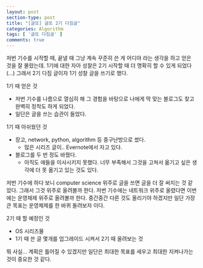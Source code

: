 ```yaml
---
layout: post
section-type: post
title: "[글또] 글또 2기 다짐글"
categories: Algorithm
tags: [ '글또 다짐글' ]
comments: true
---
```


저번 기수를 시작할 때, 끝낼 때 그냥 계속 꾸준히 쓴 게 어디야 라는 생각을 하고 얻은 것을 잘 몰랐는데.
1기에 대한 자아 성찰은 2기 시작할 때 더 명확히 할 수 있게 되었다(...)
그래서 2기 다짐 글이자 1기 성찰 글을 쓰기로 했다.


1기 때 얻은 것
- 저번 기수를 나름으로 열심히 해 그 경험을 바탕으로 나에게 딱 맞는 블로그도 찾고 완벽히 정착도 하게 되었다.
- 일단은 글을 쓰는 습관이 들었다.

1기 때 아쉬웠던 것
- 장고, network, python, algorithm 등 중구난방으로 썼다.
  - 많은 시리즈 글이.. Evernote에서 자고 있다.
- 블로그를 두 번 정도 바꿨다.
  - 아직도 애들을 이사시키지 못했다. 너무 부족해서 그것을 고쳐서 옮기고 싶은 생각에 더 못 옮기고 있는 것도 있다.


저번 기수에 하다 보니 computer science 위주로 글을 쓰면 글을 더 잘 써지는 것 같았다. 그래서 그것 위주로 올려볼까 한다. 저번 기수에는 네트워크 위주로 올렸다면 이번에는 운영체제 위주로 올려볼까 한다. 중간중간 다른 것도 올리기야 하겠지만 일단 가장 큰 목표는 운영체제를 한 바퀴 돌려보자 이다.

2기 때 할 예정인 것
- OS 시리즈물
- 1기 때 쓴 글 몇개를 업그레이드 시켜서 2기 때 올려보는 것

뭐 사실... 계획은 틀어질 수 있겠지만 일단은 최대한 목표를 세우고 최대한 지켜나가는 것이 중요한 것 같다.
